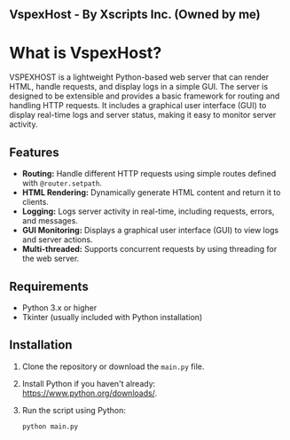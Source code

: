 VspexHost - By Xscripts Inc. (Owned by me)
--------------------------------------------------
 # What is VspexHost?

VSPEXHOST is a lightweight Python-based web server that can render HTML, handle requests, and display logs in a simple GUI. The server is designed to be extensible and provides a basic framework for routing and handling HTTP requests. It includes a graphical user interface (GUI) to display real-time logs and server status, making it easy to monitor server activity.

## Features
- **Routing:** Handle different HTTP requests using simple routes defined with `@router.setpath`.
- **HTML Rendering:** Dynamically generate HTML content and return it to clients.
- **Logging:** Logs server activity in real-time, including requests, errors, and messages.
- **GUI Monitoring:** Displays a graphical user interface (GUI) to view logs and server actions.
- **Multi-threaded:** Supports concurrent requests by using threading for the web server.

## Requirements
- Python 3.x or higher
- Tkinter (usually included with Python installation)

## Installation

1. Clone the repository or download the `main.py` file.
2. Install Python if you haven't already: https://www.python.org/downloads/.
3. Run the script using Python:

   ```bash
   python main.py
